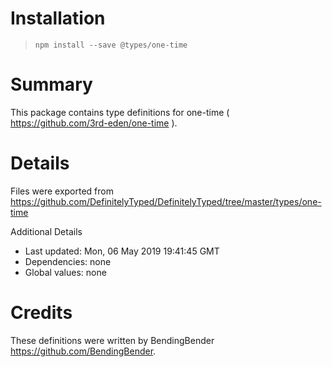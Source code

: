 # Installation
> `npm install --save @types/one-time`

# Summary
This package contains type definitions for one-time ( https://github.com/3rd-eden/one-time ).

# Details
Files were exported from https://github.com/DefinitelyTyped/DefinitelyTyped/tree/master/types/one-time

Additional Details
 * Last updated: Mon, 06 May 2019 19:41:45 GMT
 * Dependencies: none
 * Global values: none

# Credits
These definitions were written by BendingBender <https://github.com/BendingBender>.
